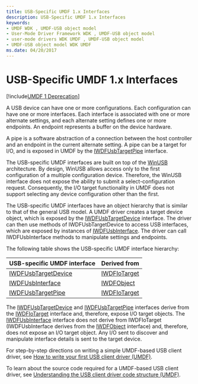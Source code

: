 ```yaml
---
title: USB-Specific UMDF 1.x Interfaces
description: USB-Specific UMDF 1.x Interfaces
keywords:
- UMDF WDK , UMDF-USB object model
- User-Mode Driver Framework WDK , UMDF-USB object model
- user-mode drivers WDK UMDF , UMDF-USB object model
- UMDF-USB object model WDK UMDF
ms.date: 04/20/2017
---
```


# USB-Specific UMDF 1.x Interfaces


[!include[UMDF 1 Deprecation](../includes/umdf-1-deprecation.md)]

A USB device can have one or more configurations. Each configuration can have one or more interfaces. Each interface is associated with one or more alternate settings, and each alternate setting defines one or more endpoints. An endpoint represents a buffer on the device hardware.

A pipe is a software abstraction of a connection between the host controller and an endpoint in the current alternate setting. A pipe can be a target for I/O, and is exposed in UMDF by the [IWDFUsbTargetPipe](/windows-hardware/drivers/ddi/wudfusb/nn-wudfusb-iwdfusbtargetpipe) interface.

The USB-specific UMDF interfaces are built on top of the [WinUSB](../usbcon/introduction-to-winusb-for-developers.md) architecture. By design, WinUSB allows access only to the first configuration of a multiple configuration device. Therefore, the WinUSB interface does not expose the ability to submit a select-configuration request. Consequently, the I/O target functionality in UMDF does not support selecting any device configuration other than the first.

The USB-specific UMDF interfaces have an object hierarchy that is similar to that of the general USB model. A UMDF driver creates a target device object, which is exposed by the [IWDFUsbTargetDevice](/windows-hardware/drivers/ddi/wudfusb/nn-wudfusb-iwdfusbtargetdevice) interface. The driver can then use methods of IWDFUsbTargetDevice to access USB interfaces, which are exposed by instances of [IWDFUsbInterface](/windows-hardware/drivers/ddi/wudfusb/nn-wudfusb-iwdfusbinterface). The driver can call IWDFUsbInterface methods to manipulate settings and endpoints.

The following table shows the USB-specific UMDF interface hierarchy:

| USB-specific UMDF interface                    | Derived from                     |
|------------------------------------------------|----------------------------------|
| [IWDFUsbTargetDevice](/windows-hardware/drivers/ddi/wudfusb/nn-wudfusb-iwdfusbtargetdevice) | [IWDFIoTarget](/windows-hardware/drivers/ddi/wudfddi/nn-wudfddi-iwdfiotarget) |
| [IWDFUsbInterface](/windows-hardware/drivers/ddi/wudfusb/nn-wudfusb-iwdfusbinterface)       | [IWDFObject](/windows-hardware/drivers/ddi/wudfddi/nn-wudfddi-iwdfobject)     |
| [IWDFUsbTargetPipe](/windows-hardware/drivers/ddi/wudfusb/nn-wudfusb-iwdfusbtargetpipe)     | [IWDFIoTarget](/windows-hardware/drivers/ddi/wudfddi/nn-wudfddi-iwdfiotarget) |

 

The [IWDFUsbTargetDevice](/windows-hardware/drivers/ddi/wudfusb/nn-wudfusb-iwdfusbtargetdevice) and [IWDFUsbTargetPipe](/windows-hardware/drivers/ddi/wudfusb/nn-wudfusb-iwdfusbtargetpipe) interfaces derive from the [IWDFIoTarget](/windows-hardware/drivers/ddi/wudfddi/nn-wudfddi-iwdfiotarget) interface and, therefore, expose I/O target objects. The [IWDFUsbInterface](/windows-hardware/drivers/ddi/wudfusb/nn-wudfusb-iwdfusbinterface) interface does not derive from IWDFIoTarget (IWDFUsbInterface derives from the [IWDFObject](/windows-hardware/drivers/ddi/wudfddi/nn-wudfddi-iwdfobject) interface) and, therefore, does not expose an I/O target object. Any I/O sent to discover and manipulate interface details is sent to the target device.

For step-by-step directions on writing a simple UMDF-based USB client driver, see [How to write your first USB client driver (UMDF)](/windows-hardware/drivers/ddi/index).

To learn about the source code required for a UMDF-based USB client driver, see [Understanding the USB client driver code structure (UMDF)](/windows-hardware/drivers/ddi/index).

